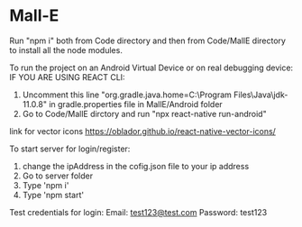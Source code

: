 # Mall-E

Run "npm i" both from Code directory and then from Code/MallE directory to install all the node modules.

To run the project on an Android Virtual Device or on real debugging device:
IF YOU ARE USING REACT CLI:

1. Uncomment this line "org.gradle.java.home=C:\\Program Files\\Java\\jdk-11.0.8" in gradle.properties file in MallE/Android folder
2. Go to Code/MallE dirctory and run "npx react-native run-android"

link for vector icons
https://oblador.github.io/react-native-vector-icons/


To start server for login/register:
1. change the ipAddress in the cofig.json file to your ip address
1. Go to server folder 
2. Type 'npm i'
3. Type 'npm start'

Test credentials for login:
Email: test123@test.com
Password: test123
